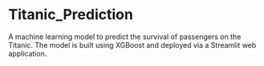 # Titanic_Prediction
A machine learning model to predict the survival of passengers on the Titanic. The model is built using XGBoost and deployed via a Streamlit web application.
